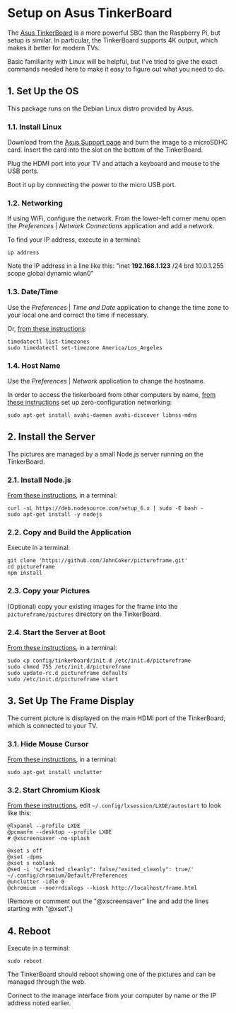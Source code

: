 # Setup on Asus TinkerBoard

The [Asus TinkerBoard](https://www.asus.com/us/Single-Board-Computer/Tinker-Board/)
is a more powerful SBC than the Raspberry Pi, but setup is similar.
In particular, the TinkerBoard supports 4K output, which makes it better for modern TVs.

Basic familiarity with Linux will be helpful, but I've tried to give the exact commands needed here to make it easy
to figure out what you need to do.

## 1. Set Up the OS

This package runs on the Debian Linux distro provided by Asus.

### 1.1. Install Linux

Download from the [Asus Support page](https://www.asus.com/uk/supportonly/TInker%20Board2GB/HelpDesk_Download/)
and burn the image to a microSDHC card.
Insert the card into the slot on the bottom of the TinkerBoard.

Plug the HDMI port into your TV and attach a keyboard and mouse to the USB ports.

Boot it up by connecting the power to the micro USB port.

### 1.2. Networking

If using WiFi, configure the network.
From the lower-left corner menu open the _Preferences_ | _Network Connections_ application and add a network.

To find your IP address, execute in a terminal:
```
ip address
```
Note the IP address in a line like this: "inet **192.168.1.123** /24 brd 10.0.1.255 scope global dynamic wlan0"

### 1.3. Date/Time

Use the _Preferences_ | _Time and Date_ application to change the time zone to your local one and correct the time if
necessary.

Or, [from these instructions](https://superuser.com/a/1063029):
```
timedatectl list-timezones
sudo timedatectl set-timezone America/Los_Angeles
```

### 1.4. Host Name

Use the _Preferences_ | _Network_ application to change the hostname.

In order to access the tinkerboard from other computers by name,
[from these instructions](https://wiki.debian.org/ZeroConf) set up zero-configuration networking:
```
sudo apt-get install avahi-daemon avahi-discover libnss-mdns
```

## 2. Install the Server

The pictures are managed by a small Node.js server running on the TinkerBoard.

### 2.1. Install Node.js

[From these instructions](https://nodejs.org/en/download/package-manager/), in a terminal:
```
curl -sL https://deb.nodesource.com/setup_6.x | sudo -E bash -
sudo apt-get install -y nodejs
```

### 2.2. Copy and Build the Application

Execute in a terminal:
```
git clone 'https://github.com/JohnCoker/pictureframe.git'
cd pictureframe
npm install
```

### 2.3. Copy your Pictures

(Optional) copy your existing images for the frame into the `pictureframe/pictures` directory on the TinkerBoard.

### 2.4. Start the Server at Boot

[From these instructions](https://github.com/chovy/node-startup), in a terminal:
```
sudo cp config/tinkerboard/init.d /etc/init.d/pictureframe
sudo chmod 755 /etc/init.d/pictureframe
sudo update-rc.d pictureframe defaults
sudo /etc/init.d/pictureframe start
```

## 3. Set Up The Frame Display

The current picture is displayed on the main HDMI port of the TinkerBoard, which is connected to your TV.

### 3.1. Hide Mouse Cursor

[From these instructions](https://jackbarber.co.uk/blog/2017-02-16-hide-raspberry-pi-mouse-cursor-in-raspbian-kiosk),
in a terminal:
```
sudo apt-get install unclutter
```

### 3.2. Start Chromium Kiosk

[From these instructions](https://www.danpurdy.co.uk/web-development/raspberry-pi-kiosk-screen-tutorial/),
edit `~/.config/lxsession/LXDE/autostart` to look like this:
```
@lxpanel --profile LXDE
@pcmanfm --desktop --profile LXDE
# @xscreensaver -no-splash

@xset s off
@xset -dpms
@xset s noblank
@sed -i 's/"exited_cleanly": false/"exited_cleanly": true/' ~/.config/chromium/Default/Preferences
@unclutter -idle 0
@chromium --noerrdialogs --kiosk http://localhost/frame.html
```
(Remove or comment out the "@xscreensaver" line and add the lines starting with "@xset".)

## 4. Reboot

Execute in a terminal:
```
sudo reboot
```

The TinkerBoard should reboot showing one of the pictures and can be managed through the web.

Connect to the manage interface from your computer by name or the IP address noted earlier.

